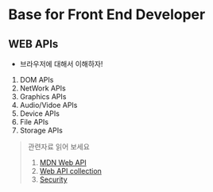 # Base for Front End Developer

## WEB APIs

- 브라우저에 대해서 이해하자!

1. DOM APIs
2. NetWork APIs
3. Graphics APIs
4. Audio/Vidoe APIs
5. Device APIs
6. File APIs
7. Storage APIs

> 관련자료 읽어 보세요
>
> 1. [MDN Web API](https://developer.mozilla.org/en-US/docs/Learn/JavaScript/Client-side_web_APIs/Introduction)
> 2. [Web API collection](https://developer.mozilla.org/en-US/docs/Web/API)
> 3. [Security](https://www.thoughtco.com/what-javascript-cannot-do-2037666)
